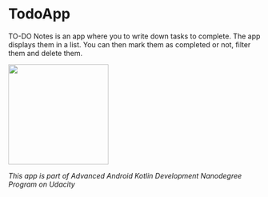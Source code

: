 # TodoApp
TO-DO Notes is an app where you to write down tasks to complete. The app displays them in a list.
You can then mark them as completed or not, filter them and delete them.

<img src="https://user-images.githubusercontent.com/48512714/190967700-87b98640-2a02-4046-b686-d9587ec99b8a.png" width = 200>

*This app is part of Advanced Android Kotlin Development Nanodegree Program on Udacity*
